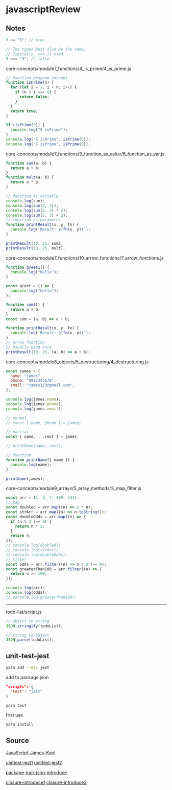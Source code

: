 # javascriptReview

## Notes

```javascript
3 == "3"; // true

// The types must also be the same.
// Typically, === is used.
3 === "3"; // false
```

core-concepts/module7_functions/4_is_prime/4_is_prime.js

```javascript
// function program concept
function isPrime(n) {
  for (let i = 2; i < n; i++) {
    if (n % i === 0) {
      return false;
    }
  }
  return true;
}

if (isPrime(5)) {
  console.log("5 isPrime");
}
console.log("5 isPrime", isPrime(5));
console.log("6 isPrime", isPrime(6));
```

core-concepts/module7_functions/9_function_as_value/6_function_as_var.js

```javascript
function sum(a, b) {
  return a + b;
}
function mult(a, b) {
  return a * b;
}

// function as variable
console.log(sum);
console.log(sum(2, 3));
console.log(sum(2, 3) * 2);
console.log(sum(2, 3) + 2);
// function as parameter
function printResult(x, y, fn) {
  console.log(`Result: ${fn(x, y)}`);
}

printResult(10, 25, sum);
printResult(10, 25, mult);
```

core-concepts/module7_functions/10_arrow_functions/7_arrow_functions.js

```javascript
function greet1() {
  console.log("hello");
}

const greet = () => {
  console.log("hello");
};

function sum1() {
  return a + b;
}
const sum = (a, b) => a + b;
```

```javascript
function printResult(x, y, fn) {
  console.log(`Result: ${fn(x, y)}`);
}
// arrow function
// Usually used once
printResult(10, 25, (a, b) => a + b);
```

core-concepts/module8_objects/5_destructuring/4_destructuring.js

```javascript
const james = {
  name: "james",
  phone: "0912345678",
  email: "james123@gmail.com",
};

console.log(james.name);
console.log(james.phone);
console.log(james.email);

// normal
// const { name, phone } = james;

// partial
const { name, ...rest } = james;

// printName(name, rest);

// function
function printName({ name }) {
  console.log(name);
}

printName(james);
```

core-concepts/module9_arrays/5_array_methods/3_map_filter.js

```javascript
const arr = [1, 3, 7, 100, 234];
// map
const doubled = arr.map((n) => 2 * n);
const strArr = arr.map((n) => n.toString());
const doubleOdds = arr.map((n) => {
  if (n % 2 !== 0) {
    return n * 2;
  }
  return n;
});
// console.log(doubled);
// console.log(strArr);
// console.log(doubleOdds);
// filter
const odds = arr.filter((n) => n % 2 !== 0);
const greaterThan100 = arr.filter((n) => {
  return n >= 100;
});

console.log(arr);
console.log(odds);
// console.log(greaterThan100);
```

---

todo-list/script.js

```javascript
// object to string
JSON.stringify(todoList);

// string to object
JSON.parse(todoList);
```

## unit-test-jest

```bash
yarn add --dev jest
```

add to package.json

```json
"scripts": {
  "test": "jest"
}
```

```bash
yarn test
```

first use

```bash
yarn install
```

## Source

[JavaScript-James-Kool](https://www.youtube.com/watch?v=vDNw0FWL8zw)

[unittest-jest1](https://www.youtube.com/watch?v=OvT6d9vn7C0)
[unittest-jest2](https://miahsuwork.medium.com/%E7%AC%AC%E4%B8%89%E9%80%B1-javascript-%E6%B8%AC%E8%A9%A6%E6%A1%86%E6%9E%B6-jest-eccf0ff2cea2)

[package-lock.json-introduce](https://www.youtube.com/watch?v=MQkcoN9lEFc)

[closure-introduce1](https://www.youtube.com/watch?v=0rP4YzGdvEU)
[closure-introduce2](https://blog.jameskool.com/blog/closure)
